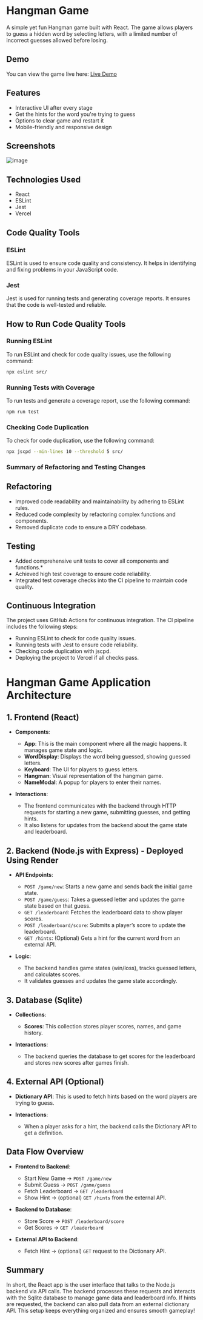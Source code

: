 # Hangman Game

A simple yet fun Hangman game built with React. The game allows players to guess a hidden word by selecting letters, with a limited number of incorrect guesses allowed before losing.

## Demo
You can view the game live here: [Live Demo](https://hangman-nine-fawn.vercel.app/)

## Features

* Interactive UI after every stage
* Get the hints for the word you're trying to guess
* Options to clear game and restart it
* Mobile-friendly and responsive design

## Screenshots
![image](https://github.com/user-attachments/assets/24b1eec9-4812-4448-b97c-fd0508634e1c)

## Technologies Used

* React
* ESLint
* Jest
* Vercel

## Code Quality Tools

### ESLint
ESLint is used to ensure code quality and consistency. It helps in identifying and fixing problems in your JavaScript code.

### Jest
Jest is used for running tests and generating coverage reports. It ensures that the code is well-tested and reliable.

## How to Run Code Quality Tools

### Running ESLint
To run ESLint and check for code quality issues, use the following command:
```sh
npx eslint src/
```
### Running Tests with Coverage
To run tests and generate a coverage report, use the following command:
```sh
npm run test 
```
### Checking Code Duplication
To check for code duplication, use the following command:
```sh
npx jscpd --min-lines 10 --threshold 5 src/
```
### Summary of Refactoring and Testing Changes

## Refactoring

* Improved code readability and maintainability by adhering to ESLint rules.
* Reduced code complexity by refactoring complex functions and components.
* Removed duplicate code to ensure a DRY codebase.

## Testing

* Added comprehensive unit tests to cover all components and functions.*
* Achieved high test coverage to ensure code reliability.
* Integrated test coverage checks into the CI pipeline to maintain code quality.

## Continuous Integration

The project uses GitHub Actions for continuous integration. The CI pipeline includes the following steps:
* Running ESLint to check for code quality issues.
* Running tests with Jest to ensure code reliability.
* Checking code duplication with jscpd.
* Deploying the project to Vercel if all checks pass.


# Hangman Game Application Architecture

## 1. Frontend (React)
- **Components**:
  - **App**: This is the main component where all the magic happens. It manages game state and logic.
  - **WordDisplay**: Displays the word being guessed, showing guessed letters.
  - **Keyboard**: The UI for players to guess letters.
  - **Hangman**: Visual representation of the hangman game.
  - **NameModal**: A popup for players to enter their names.
  
- **Interactions**:
  - The frontend communicates with the backend through HTTP requests for starting a new game, submitting guesses, and getting hints.
  - It also listens for updates from the backend about the game state and leaderboard.

## 2. Backend (Node.js with Express) - Deployed Using Render
- **API Endpoints**:
  - `POST /game/new`: Starts a new game and sends back the initial game state.
  - `POST /game/guess`: Takes a guessed letter and updates the game state based on that guess.
  - `GET /leaderboard`: Fetches the leaderboard data to show player scores.
  - `POST /leaderboard/score`: Submits a player’s score to update the leaderboard.
  - `GET /hints`: (Optional) Gets a hint for the current word from an external API.
  
- **Logic**:
  - The backend handles game states (win/loss), tracks guessed letters, and calculates scores.
  - It validates guesses and updates the game state accordingly.

## 3. Database (Sqlite)
- **Collections**:
  - **Scores**: This collection stores player scores, names, and game history.
  
- **Interactions**:
  - The backend queries the database to get scores for the leaderboard and stores new scores after games finish.

## 4. External API (Optional)
- **Dictionary API**: This is used to fetch hints based on the word players are trying to guess.
  
- **Interactions**:
  - When a player asks for a hint, the backend calls the Dictionary API to get a definition.

## Data Flow Overview
- **Frontend to Backend**:
  - Start New Game -> `POST /game/new`
  - Submit Guess -> `POST /game/guess`
  - Fetch Leaderboard -> `GET /leaderboard`
  - Show Hint -> (optional) `GET /hints` from the external API.

- **Backend to Database**:
  - Store Score -> `POST /leaderboard/score`
  - Get Scores -> `GET /leaderboard`

- **External API to Backend**:
  - Fetch Hint -> (optional) `GET` request to the Dictionary API.

## Summary
In short, the React app is the user interface that talks to the Node.js backend via API calls. The backend processes these requests and interacts with the Sqlite database to manage game data and leaderboard info. If hints are requested, the backend can also pull data from an external dictionary API. This setup keeps everything organized and ensures smooth gameplay!




